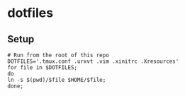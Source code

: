 # dotfiles

## Setup

```
# Run from the root of this repo
DOTFILES='.tmux.conf .urxvt .vim .xinitrc .Xresources'
for file in $DOTFILES;
do
ln -s $(pwd)/$file $HOME/$file;
done;
```
